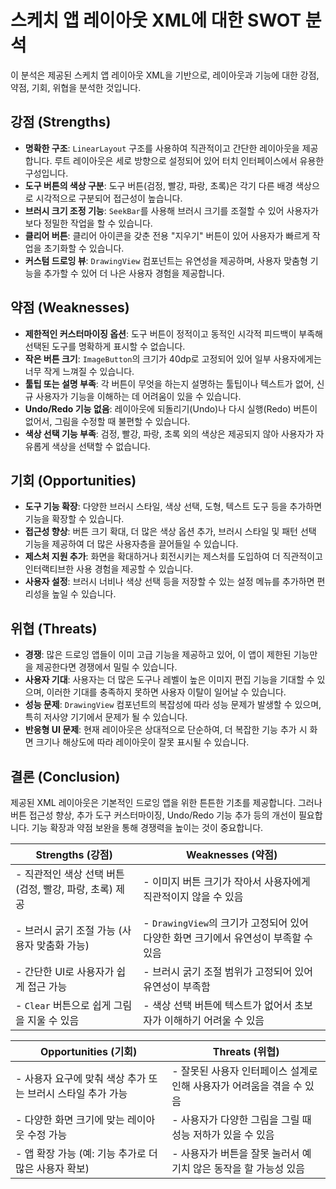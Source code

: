 # 스케치 앱 레이아웃 XML에 대한 SWOT 분석

이 분석은 제공된 스케치 앱 레이아웃 XML을 기반으로, 레이아웃과 기능에 대한 강점, 약점, 기회, 위협을 분석한 것입니다.

## 강점 (Strengths)

- **명확한 구조**: `LinearLayout` 구조를 사용하여 직관적이고 간단한 레이아웃을 제공합니다. 루트 레이아웃은 세로 방향으로 설정되어 있어 터치 인터페이스에서 유용한 구성입니다.
- **도구 버튼의 색상 구분**: 도구 버튼(검정, 빨강, 파랑, 초록)은 각기 다른 배경 색상으로 시각적으로 구분되어 접근성이 높습니다.
- **브러시 크기 조정 기능**: `SeekBar`를 사용해 브러시 크기를 조절할 수 있어 사용자가 보다 정밀한 작업을 할 수 있습니다.
- **클리어 버튼**: 클리어 아이콘을 갖춘 전용 "지우기" 버튼이 있어 사용자가 빠르게 작업을 초기화할 수 있습니다.
- **커스텀 드로잉 뷰**: `DrawingView` 컴포넌트는 유연성을 제공하며, 사용자 맞춤형 기능을 추가할 수 있어 더 나은 사용자 경험을 제공합니다.

## 약점 (Weaknesses)

- **제한적인 커스터마이징 옵션**: 도구 버튼이 정적이고 동적인 시각적 피드백이 부족해 선택된 도구를 명확하게 표시할 수 없습니다.
- **작은 버튼 크기**: `ImageButton`의 크기가 40dp로 고정되어 있어 일부 사용자에게는 너무 작게 느껴질 수 있습니다.
- **툴팁 또는 설명 부족**: 각 버튼이 무엇을 하는지 설명하는 툴팁이나 텍스트가 없어, 신규 사용자가 기능을 이해하는 데 어려움이 있을 수 있습니다.
- **Undo/Redo 기능 없음**: 레이아웃에 되돌리기(Undo)나 다시 실행(Redo) 버튼이 없어서, 그림을 수정할 때 불편할 수 있습니다.
- **색상 선택 기능 부족**: 검정, 빨강, 파랑, 초록 외의 색상은 제공되지 않아 사용자가 자유롭게 색상을 선택할 수 없습니다.

## 기회 (Opportunities)

- **도구 기능 확장**: 다양한 브러시 스타일, 색상 선택, 도형, 텍스트 도구 등을 추가하면 기능을 확장할 수 있습니다.
- **접근성 향상**: 버튼 크기 확대, 더 많은 색상 옵션 추가, 브러시 스타일 및 패턴 선택 기능을 제공하여 더 많은 사용자층을 끌어들일 수 있습니다.
- **제스처 지원 추가**: 화면을 확대하거나 회전시키는 제스처를 도입하여 더 직관적이고 인터랙티브한 사용 경험을 제공할 수 있습니다.
- **사용자 설정**: 브러시 너비나 색상 선택 등을 저장할 수 있는 설정 메뉴를 추가하면 편리성을 높일 수 있습니다.

## 위협 (Threats)

- **경쟁**: 많은 드로잉 앱들이 이미 고급 기능을 제공하고 있어, 이 앱이 제한된 기능만을 제공한다면 경쟁에서 밀릴 수 있습니다.
- **사용자 기대**: 사용자는 더 많은 도구나 레벨이 높은 이미지 편집 기능을 기대할 수 있으며, 이러한 기대를 충족하지 못하면 사용자 이탈이 일어날 수 있습니다.
- **성능 문제**: `DrawingView` 컴포넌트의 복잡성에 따라 성능 문제가 발생할 수 있으며, 특히 저사양 기기에서 문제가 될 수 있습니다.
- **반응형 UI 문제**: 현재 레이아웃은 상대적으로 단순하여, 더 복잡한 기능 추가 시 화면 크기나 해상도에 따라 레이아웃이 잘못 표시될 수 있습니다.

## 결론 (Conclusion)

제공된 XML 레이아웃은 기본적인 드로잉 앱을 위한 튼튼한 기초를 제공합니다. 그러나 버튼 접근성 향상, 추가 도구 커스터마이징, Undo/Redo 기능 추가 등의 개선이 필요합니다. 기능 확장과 약점 보완을 통해 경쟁력을 높이는 것이 중요합니다.





| **Strengths (강점)**                 | **Weaknesses (약점)**                                    |
| ---------------------------------- | ------------------------------------------------------ |
| - 직관적인 색상 선택 버튼(검정, 빨강, 파랑, 초록) 제공 | - 이미지 버튼 크기가 작아서 사용자에게 직관적이지 않을 수 있음                   |
| - 브러시 굵기 조절 가능 (사용자 맞춤화 가능)        | - `DrawingView`의 크기가 고정되어 있어 다양한 화면 크기에서 유연성이 부족할 수 있음 |
| - 간단한 UI로 사용자가 쉽게 접근 가능            | - 브러시 굵기 조절 범위가 고정되어 있어 유연성이 부족함                       |
| - `Clear` 버튼으로 쉽게 그림을 지울 수 있음      | - 색상 선택 버튼에 텍스트가 없어서 초보자가 이해하기 어려울 수 있음                |

| **Opportunities (기회)**              | **Threats (위협)**                         |
| ----------------------------------- | ---------------------------------------- |
| - 사용자 요구에 맞춰 색상 추가 또는 브러시 스타일 추가 가능 | - 잘못된 사용자 인터페이스 설계로 인해 사용자가 어려움을 겪을 수 있음 |
| - 다양한 화면 크기에 맞는 레이아웃 수정 가능          | - 사용자가 다양한 그림을 그릴 때 성능 저하가 있을 수 있음       |
| - 앱 확장 가능 (예: 기능 추가로 더 많은 사용자 확보)   | - 사용자가 버튼을 잘못 눌러서 예기치 않은 동작을 할 가능성 있음    |









